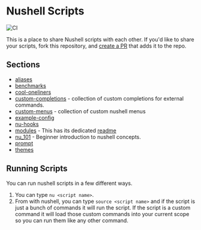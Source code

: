 # Nushell Scripts

![CI](https://github.com/nushell/nu_scripts/actions/workflows/daily.yml/badge.svg)


This is a place to share Nushell scripts with each other. If you'd like to share your scripts, fork this repository, and [create a PR](https://github.com/nushell/nu_scripts/compare) that adds it to the repo.

## Sections

- [aliases](./aliases/)
- [benchmarks](./benchmarks/)
- [cool-oneliners](./sourced/cool-oneliners/)
- [custom-completions](./custom-completions/) - collection of custom completions for external commands.
- [custom-menus](./custom-menus/) - collection of custom nushell menus
- [example-config](./example-config/)
- [nu-hooks](./nu-hooks/)
- [modules](./modules/) - This has its dedicated [readme](./modules/README.md)
- [nu_101](./sourced/nu_101/) - Beginner introduction to nushell concepts.
- [prompt](./modules/prompt/)
- [themes](./themes/)

## Running Scripts

You can run nushell scripts in a few different ways.

1. You can type `nu <script name>`.
2. From with nushell, you can type `source <script name>` and if the script is just a bunch of commands it will run the script. If the script is a custom command it will load those custom commands into your current scope so you can run them like any other command.
